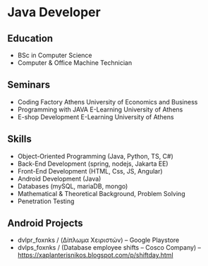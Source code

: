 # Java Developer

## Education
- BSc in Computer Science
- Computer & Office Machine Technician

## Seminars
- Coding Factory Athens University of Economics and Business 
- Programming with JAVA  E-Learning University of Athens
- E-shop Development  E-Learning University of Athens

## Skills
- Object-Oriented Programming (Java, Python, TS, C#)
- Back-End Development (spring, nodejs, Jakarta EE)
- Front-End Development (HTML, Css, JS, Angular)
- Android Development (Java)
- Databases (mySQL, mariaDB, mongo)
- Mathematical & Theoretical Background, Problem Solving
- Penetration Testing


## Android Projects
- dvlpr_foxnks / (Δίπλωμα Χειριστών) – Google Playstore
- dvlps_foxnks / (Database employee shifts – Cosco Company) – https://xaplanterisnikos.blogspot.com/p/shiftday.html



  

